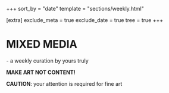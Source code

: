 +++
sort_by = "date"
template = "sections/weekly.html"

[extra]
exclude_meta = true
exclude_date = true
tree = true
+++

# MIXED MEDIA

\- a weekly curation by yours truly

**MAKE ART NOT CONTENT!**

**CAUTION**: your attention is required for fine art

